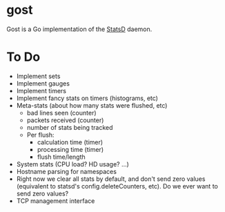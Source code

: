 # gost

Gost is a Go implementation of the [StatsD](https://github.com/etsy/statsd/) daemon.

# To Do

* Implement sets
* Implement gauges
* Implement timers
* Implement fancy stats on timers (histograms, etc)
* Meta-stats (about how many stats were flushed, etc)
  - bad lines seen (counter)
  - packets received (counter)
  - number of stats being tracked
  - Per flush:
    * calculation time (timer)
    * processing time (timer)
    * flush time/length
* System stats (CPU load? HD usage? ...)
* Hostname parsing for namespaces
* Right now we clear all stats by default, and don't send zero values (equivalent to statsd's
  config.deleteCounters, etc). Do we ever want to send zero values?
* TCP management interface
